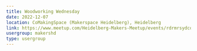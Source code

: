 ```yaml
---
title: Woodworking Wednesday
date: 2022-12-07
location: CoMakingSpace (Makerspace Heidelberg), Heidelberg
link: https://www.meetup.com/Heidelberg-Makers-Meetup/events/rdrmrsydcqbkb/
usergroup: makershd
type: usergroup
---
```


